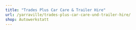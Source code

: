 ```yaml
---
title: "Trades Plus Car Care & Trailer Hire"
url: /yarraville/trades-plus-car-care-und-trailer-hire/
shop: Autowerkstatt
---
```

